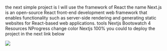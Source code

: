 the next simple project is I will use the framework of React the name Next.js is an open-source React front-end development web framework that enables functionality such as server-side rendering and generating static websites for React-based web applications.
tools
Nextjs
Bootswatch 4
Resources
NProgress change color
Nextjs 100%
you could to deploy the project in the next link below

<img src="https://github.com/FaztTech/next-simple-portfolio/blob/main/screenshot.png?raw=true">
